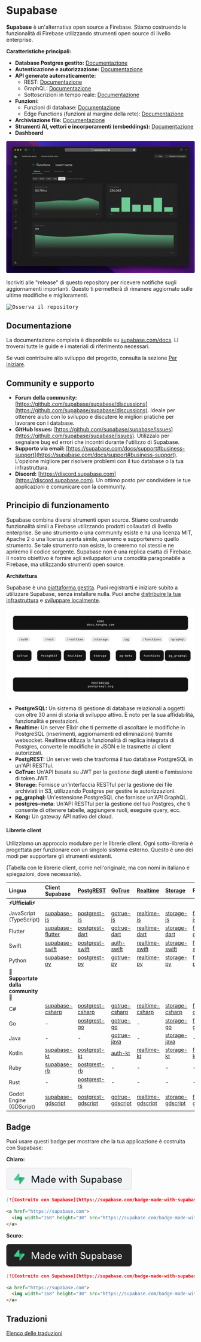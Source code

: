 # Supabase

**Supabase** è un'alternativa open source a Firebase. Stiamo costruendo le funzionalità di Firebase utilizzando strumenti open source di livello enterprise.

**Caratteristiche principali:**

*   **Database Postgres gestito:** [Documentazione](https://supabase.com/docs/guides/database)
*   **Autenticazione e autorizzazione:** [Documentazione](https://supabase.com/docs/guides/auth)
*   **API generate automaticamente:**
    *   REST: [Documentazione](https://supabase.com/docs/guides/api)
    *   GraphQL: [Documentazione](https://supabase.com/docs/guides/graphql)
    *   Sottoscrizioni in tempo reale: [Documentazione](https://supabase.com/docs/guides/realtime)
*   **Funzioni:**
    *   Funzioni di database: [Documentazione](https://supabase.com/docs/guides/database/functions)
    *   Edge Functions (funzioni al margine della rete): [Documentazione](https://supabase.com/docs/guides/functions)
*   **Archiviazione file:** [Documentazione](https://supabase.com/docs/guides/storage)
* **Strumenti AI, vettori e incorporamenti (embeddings):** [Documentazione](https://supabase.com/docs/guides/ai)
*   **Dashboard**

![Dashboard di Supabase](https://raw.githubusercontent.com/supabase/supabase/master/apps/www/public/images/github/supabase-dashboard.png)

Iscriviti alle "release" di questo repository per ricevere notifiche sugli aggiornamenti importanti. Questo ti permetterà di rimanere aggiornato sulle ultime modifiche e miglioramenti.

<kbd><img src="https://raw.githubusercontent.com/supabase/supabase/d5f7f413ab356dc1a92075cb3cee4e40a957d5b1/web/static/watch-repo.gif" alt="Osserva il repository"/></kbd>

## Documentazione

La documentazione completa è disponibile su [supabase.com/docs](https://supabase.com/docs). Lì troverai tutte le guide e i materiali di riferimento necessari.

Se vuoi contribuire allo sviluppo del progetto, consulta la sezione [Per iniziare](./../DEVELOPERS.md).

## Community e supporto

*   **Forum della community:** [https://github.com/supabase/supabase/discussions](https://github.com/supabase/supabase/discussions). Ideale per ottenere aiuto con lo sviluppo e discutere le migliori pratiche per lavorare con i database.
*   **GitHub Issues:** [https://github.com/supabase/supabase/issues](https://github.com/supabase/supabase/issues). Utilizzalo per segnalare bug ed errori che incontri durante l'utilizzo di Supabase.
*   **Supporto via email:** [https://supabase.com/docs/support#business-support](https://supabase.com/docs/support#business-support). L'opzione migliore per risolvere problemi con il tuo database o la tua infrastruttura.
*   **Discord:** [https://discord.supabase.com](https://discord.supabase.com). Un ottimo posto per condividere le tue applicazioni e comunicare con la community.

## Principio di funzionamento

Supabase combina diversi strumenti open source. Stiamo costruendo funzionalità simili a Firebase utilizzando prodotti collaudati di livello enterprise. Se uno strumento o una community esiste e ha una licenza MIT, Apache 2 o una licenza aperta simile, useremo e supporteremo quello strumento. Se tale strumento non esiste, lo creeremo noi stessi e ne apriremo il codice sorgente. Supabase non è una replica esatta di Firebase. Il nostro obiettivo è fornire agli sviluppatori una comodità paragonabile a Firebase, ma utilizzando strumenti open source.

**Architettura**

Supabase è una [piattaforma gestita](https://supabase.com/dashboard). Puoi registrarti e iniziare subito a utilizzare Supabase, senza installare nulla. Puoi anche [distribuire la tua infrastruttura](https://supabase.com/docs/guides/hosting/overview) e [sviluppare localmente](https://supabase.com/docs/guides/local-development).

![Architettura](./../apps/docs/public/img/supabase-architecture.svg)

*   **PostgreSQL:** Un sistema di gestione di database relazionali a oggetti con oltre 30 anni di storia di sviluppo attivo. È noto per la sua affidabilità, funzionalità e prestazioni.
*   **Realtime:** Un server Elixir che ti permette di ascoltare le modifiche in PostgreSQL (inserimenti, aggiornamenti ed eliminazioni) tramite websocket. Realtime utilizza la funzionalità di replica integrata di Postgres, converte le modifiche in JSON e le trasmette ai client autorizzati.
*   **PostgREST:** Un server web che trasforma il tuo database PostgreSQL in un'API RESTful.
*   **GoTrue:** Un'API basata su JWT per la gestione degli utenti e l'emissione di token JWT.
*   **Storage:** Fornisce un'interfaccia RESTful per la gestione dei file archiviati in S3, utilizzando Postgres per gestire le autorizzazioni.
*   **pg_graphql:** Un'estensione PostgreSQL che fornisce un'API GraphQL.
*   **postgres-meta:** Un'API RESTful per la gestione del tuo Postgres, che ti consente di ottenere tabelle, aggiungere ruoli, eseguire query, ecc.
*   **Kong:** Un gateway API nativo del cloud.

#### Librerie client

Utilizziamo un approccio modulare per le librerie client. Ogni sotto-libreria è progettata per funzionare con un singolo sistema esterno. Questo è uno dei modi per supportare gli strumenti esistenti.

(Tabella con le librerie client, come nell'originale, ma con nomi in italiano e spiegazioni, dove necessario).

| Lingua                       | Client Supabase                                                     | [PostgREST](https://www.postgresql.org/)                                                                         | [GoTrue](https://github.com/supabase/gotrue)                                                                                | [Realtime](https://github.com/supabase/realtime)                                                                              | [Storage](https://github.com/supabase/storage-api)                                                                                 | Functions                                                                               |
| :-------------------------- | :------------------------------------------------------------------ | :-------------------------------------------------------------------------------- | :------------------------------------------------------------------------------------ | :----------------------------------------------------------------------------------- | :-------------------------------------------------------------------------------------- | :----------------------------------------------------------------------------------- |
| **⚡️Ufficiali⚡️**      |                                                                     |                                                                                   |                                                                                      |                                                                                     |                                                                                        |                                                                                      |
| JavaScript (TypeScript)     | [supabase-js](https://github.com/supabase/supabase-js)               | [postgrest-js](https://github.com/supabase/postgrest-js)                             | [gotrue-js](https://github.com/supabase/gotrue-js)                                     | [realtime-js](https://github.com/supabase/realtime-js)                                 | [storage-js](https://github.com/supabase/storage-js)                                   | [functions-js](https://github.com/supabase/functions-js)                             |
| Flutter                     | [supabase-flutter](https://github.com/supabase/supabase-flutter)     | [postgrest-dart](https://github.com/supabase/postgrest-dart)                         | [gotrue-dart](https://github.com/supabase/gotrue-dart)                                 | [realtime-dart](https://github.com/supabase/realtime-dart)                             | [storage-dart](https://github.com/supabase/storage-dart)                               | [functions-dart](https://github.com/supabase/functions-dart)                         |
| Swift                      | [supabase-swift](https://github.com/supabase/supabase-swift)          | [postgrest-swift](https://github.com/supabase/supabase-swift/tree/main/Sources/PostgREST) | [auth-swift](https://github.com/supabase/supabase-swift/tree/main/Sources/Auth)     | [realtime-swift](https://github.com/supabase/supabase-swift/tree/main/Sources/Realtime) | [storage-swift](https://github.com/supabase/supabase-swift/tree/main/Sources/Storage) | [functions-swift](https://github.com/supabase/supabase-swift/tree/main/Sources/Functions) |
| Python                      | [supabase-py](https://github.com/supabase/supabase-py)               | [postgrest-py](https://github.com/supabase/postgrest-py)                             | [gotrue-py](https://github.com/supabase/gotrue-py)                                     | [realtime-py](https://github.com/supabase/realtime-py)                                 | [storage-py](https://github.com/supabase/storage-py)                                   | [functions-py](https://github.com/supabase/functions-py)                             |
| **💚Supportate dalla community💚** |                                                                     |                                                                                   |                                                                                      |                                                                                     |                                                                                        |                                                                                      |
| C#                          | [supabase-csharp](https://github.com/supabase-community/supabase-csharp) | [postgrest-csharp](https://github.com/supabase-community/postgrest-csharp)           | [gotrue-csharp](https://github.com/supabase-community/gotrue-csharp)                 | [realtime-csharp](https://github.com/supabase-community/realtime-csharp)             | [storage-csharp](https://github.com/supabase-community/storage-csharp)                 | [functions-csharp](https://github.com/supabase-community/functions-csharp)           |
| Go                          | -                                                                   | [postgrest-go](https://github.com/supabase-community/postgrest-go)                     | [gotrue-go](https://github.com/supabase-community/gotrue-go)                           | -                                                                                   | [storage-go](https://github.com/supabase-community/storage-go)                       | [functions-go](https://github.com/supabase-community/functions-go)                   |
| Java                        | -                                                                   | -                                                                                   | [gotrue-java](https://github.com/supabase-community/gotrue-java)                       | -                                                                                   | [storage-java](https://github.com/supabase-community/storage-java)                   | -                                                                                   |
| Kotlin                      | [supabase-kt](https://github.com/supabase-community/supabase-kt)       | [postgrest-kt](https://github.com/supabase-community/supabase-kt/tree/master/Postgrest) | [auth-kt](https://github.com/supabase-community/supabase-kt/tree/master/Auth)         | [realtime-kt](https://github.com/supabase-community/supabase-kt/tree/master/Realtime)   | [storage-kt](https://github.com/supabase-community/supabase-kt/tree/master/Storage)   | [functions-kt](https://github.com/supabase-community/supabase-kt/tree/master/Functions) |
| Ruby                      | [supabase-rb](https://github.com/supabase-community/supabase-rb)      |      [postgrest-rb](https://github.com/supabase-community/postgrest-rb)                                                                             |    -                                                                                  |        -                                                                            |     -                                                                                 |          -                                                                          |
| Rust                      |      -                                                                 |       [postgrest-rs](https://github.com/supabase-community/postgrest-rs)                                                                            |      -                                                                                 |       -                                                                             |       -                                                                                |         -                                                                           |
| Godot Engine (GDScript)      |   [supabase-gdscript](https://github.com/supabase-community/godot-engine.supabase)                                                                  |        [postgrest-gdscript](https://github.com/supabase-community/postgrest-gdscript)                                                                            |        [gotrue-gdscript](https://github.com/supabase-community/gotrue-gdscript)                                                                                |    [realtime-gdscript](https://github.com/supabase-community/realtime-gdscript)                                                                                  |         [storage-gdscript](https://github.com/supabase-community/storage-gdscript)                                                                                 |  [functions-gdscript](https://github.com/supabase-community/functions-gdscript)                                                                                       |

## Badge

Puoi usare questi badge per mostrare che la tua applicazione è costruita con Supabase:

**Chiaro:**

![Costruito con Supabase](./../apps/www/public/badge-made-with-supabase.svg)

```md
[![Costruito con Supabase](https://supabase.com/badge-made-with-supabase.svg)](https://supabase.com)
```

```html
<a href="https://supabase.com">
  <img width="168" height="30" src="https://supabase.com/badge-made-with-supabase.svg" alt="Costruito con Supabase" />
</a>
```

**Scuro:**

![Costruito con Supabase (versione scura)](./../apps/www/public/badge-made-with-supabase-dark.svg)

```md
[![Costruito con Supabase](https://supabase.com/badge-made-with-supabase-dark.svg)](https://supabase.com)
```

```html
<a href="https://supabase.com">
  <img width="168" height="30" src="https://supabase.com/badge-made-with-supabase-dark.svg" alt="Costruito con Supabase" />
</a>
```

## Traduzioni

[Elenco delle traduzioni](./languages.md)
